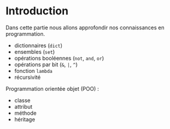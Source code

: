 # Introduction

Dans cette partie nous allons approfondir nos connaissances en programmation.

- dictionnaires (`dict`)
- ensembles (`set`)
- opérations booléennes (`not`, `and`, `or`)
- opérations par bit (`&`, `|`, `^`)
- fonction `lambda`
- récursivité

Programmation orientée objet (POO) :

- classe
- attribut
- méthode
- héritage